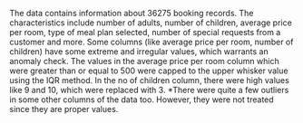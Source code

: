 
The data contains information about 36275 booking records.
The characteristics include number of adults, number of children, average price per room, type of meal plan selected, number of special requests from a customer and more.
Some columns (like average price per room, number of children) have some extreme and irregular values, which warrants an anomaly check.
The values in the average price per room column which were greater than or equal to 500 were capped to the upper whisker value using the IQR method.
In the no of children column, there were high values like 9 and 10, which were replaced with 3. *There were quite a few outliers in some other columns of the data too. However, they were not treated since they are proper values.
